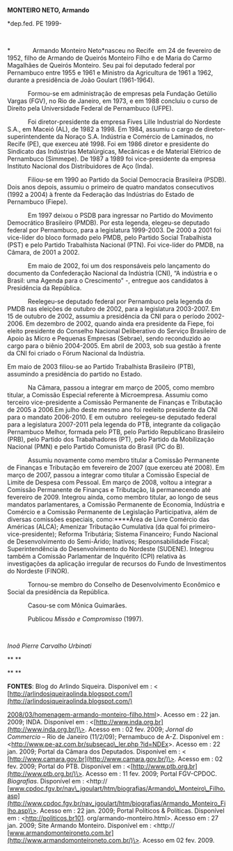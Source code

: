 **MONTEIRO NETO, Armando**

\*dep.fed. PE 1999-

 

*             Armando Monteiro Neto*nasceu no Recife  em 24 de fevereiro
de 1952, filho de Armando de Queirós Monteiro Filho e de Maria do Carmo
Magalhães de Queirós Monteiro. Seu pai foi deputado federal por
Pernambuco entre 1955 e 1961 e Ministro da Agricultura de 1961 a 1962,
durante a presidência de João Goulart (1961-1964).

            Formou-se em administração de empresas pela Fundação Getúlio
Vargas (FGV), no Rio de Janeiro, em 1973, e em 1988 concluiu o curso de
Direito pela Universidade Federal de Pernambuco (UFPE).

            Foi diretor-presidente da empresa Fives Lille Industrial do
Nordeste S.A., em Maceió (AL), de 1982 a 1998. Em 1984, assumiu o cargo
de diretor-superintendente da Noraço S.A. Indústria e Comércio de
Laminados, no Recife (PE), que exerceu até 1998. Foi em 1986 diretor e
presidente do Sindicato das Indústrias Metalúrgicas, Mecânicas e de
Material Elétrico de Pernambuco (Simmepe). De 1987 a 1989 foi
vice-presidente da empresa Instituto Nacional dos Distribuidores de Aço
(Inda).

            Filiou-se em 1990 ao Partido da Social Democracia Brasileira
(PSDB). Dois anos depois, assumiu o primeiro de quatro mandatos
consecutivos (1992 a 2004) à frente da Federação das Indústrias do
Estado de Pernambuco (Fiepe).

            Em 1997 deixou o PSDB para ingressar no Partido do Movimento
Democrático Brasileiro (PMDB). Por esta legenda, elegeu-se deputado
federal por Pernambuco, para a legislatura 1999-2003. De 2000 a 2001 foi
vice-líder do bloco formado pelo PMDB, pelo Partido Social Trabalhista
(PST) e pelo Partido Trabalhista Nacional (PTN). Foi vice-líder do PMDB,
na Câmara, de 2001 a 2002.

            Em maio de 2002, foi um dos responsáveis pelo lançamento do
documento da Confederação Nacional da Indústria (CNI), “A indústria e o
Brasil: uma Agenda para o Crescimento" -, entregue aos candidatos à
Presidência da República.

            Reelegeu-se deputado federal por Pernambuco pela legenda do
PMDB nas eleições de outubro de 2002, para a legislatura 2003-2007. Em
15 de outubro de 2002, assumiu a presidência da CNI para o período
2002-2006. Em dezembro de 2002, quando ainda era presidente da Fiepe,
foi eleito presidente do Conselho Nacional Deliberativo do Serviço
Brasileiro de Apoio às Micro e Pequenas Empresas (Sebrae), sendo
reconduzido ao cargo para o biênio 2004-2005. Em abril de 2003, sob sua
gestão à frente da CNI foi criado o Fórum Nacional da Indústria.

Em maio de 2003 filiou-se ao Partido Trabalhista Brasileiro (PTB),
assumindo a presidência do partido no Estado.

            Na Câmara, passou a integrar em março de 2005, como membro
titular, a Comissão Especial referente à Microempresa. Assumiu como
terceiro vice-presidente a Comissão Permanente de Finanças e Tributação
de 2005 a 2006.Em julho deste mesmo ano foi reeleito presidente da CNI
para o mandato 2006-2010. E em outubro  reelegeu-se deputado federal
para a legislatura 2007-2011 pela legenda do PTB, integrante da
coligação Pernambuco Melhor, formada pelo PTB, pelo Partido Republicano
Brasileiro (PRB), pelo Partido dos Trabalhadores (PT), pelo Partido da
Mobilização Nacional (PMN) e pelo Partido Comunista do Brasil (PC do B).

            Assumiu novamente como membro titular a Comissão Permanente
de Finanças e Tributação em fevereiro de 2007 (que exerceu até 2008). Em
março de 2007, passou a integrar como titular a Comissão Especial de
Limite de Despesa com Pessoal. Em março de 2008, voltou a integrar a
Comissão Permanente de Finanças e Tributação, lá permanecendo até
fevereiro de 2009. Integrou ainda, como membro titular, ao longo de seus
mandatos parlamentares, a Comissão Permanente de Economia, Indústria e
Comércio e a Comissão Permanente de Legislação Participativa, além de
diversas comissões especiais, como:****Área de Livre Comércio das
Américas (ALCA); Amenizar Tributação Cumulativa (da qual foi
primeiro-vice-presidente); Reforma Tributária; Sistema Financeiro; Fundo
Nacional de Desenvolvimento do Semi-Árido; Inativos; Responsabilidade
Fiscal; Superintendência do Desenvolvimento do Nordeste (SUDENE).
Integrou também a Comissão Parlamentar de Inquérito (CPI) relativa às
investigações da aplicação irregular de recursos do Fundo de
Investimentos do Nordeste (FINOR).

            Tornou-se membro do Conselho de Desenvolvimento Econômico e
Social da presidência da República.

            Casou-se com Mônica Guimarães.

            Publicou *Missão e Compromisso* (1997).

 

*Inoã Pierre Carvalho Urbinati*

** **

** **

**FONTES**: Blog do Arlindo Siqueira. Disponível em : \<
[http://arlindosiqueiraolinda.blogspot.com/](http://arlindosiqueiraolinda.blogspot.com/)

[2008/03/homenagem-armando-monteiro-filho.html](http://arlindosiqueiraolinda.blogspot.com/2008/03/homenagem-armando-monteiro-filho.html)\>.
Acesso em : 22 jan. 2009; INDA. Disponível em :
\<[http://www.inda.org.br](http://www.inda.org.br/)\>. Acesso em : 02
fev. 2009; *Jornal do Commercio* – Rio de Janeiro (11/2/09); Pernambuco
de A-Z. Disponível em : \<[http://www.pe-az.com.br/subsecao\_ler.php
?id=NDEx](http://www.pe-az.com.br/subsecao_ler.php%20?id=NDEx)\>. Acesso
em : 22 jan. 2009; Portal da Câmara dos Deputados. Disponível em : \<
[http://www.camara.gov.br](http://www.camara.gov.br/)\>. Acesso em : 02
fev. 2009; Portal do PTB. Disponível em :
\<[http://www.ptb.org.br](http://www.ptb.org.br/)\>. Acesso em : 11 fev.
2009; Portal FGV-CPDOC. *Biografias*. Disponível em : \<http://
[www.cpdoc.fgv.br/nav\_jgoulart/htm/biografias/Armando\_Monteiro\_Filho.asp](http://www.cpdoc.fgv.br/nav_jgoulart/htm/biografias/Armando_Monteiro_Filho.asp)\>.
Acesso em : 22 jan. 2009; Portal Políticos & Políticas. Disponível em :
\<http://politicos.br101. org/armando-monteiro.html\>. Acesso em : 27
jan. 2009; Site Armando Monteiro. Disponível em : \<http://
[www.armandomonteironeto.com.br](http://www.armandomonteironeto.com.br/)\>.
Acesso em 02 fev. 2009.

 

 

 

 

 

 

 

 

 

 

 

 

 

 

 

 

 

 

 

 

 

 
